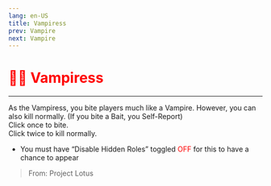 ```yaml
---
lang: en-US
title: Vampiress
prev: Vampire
next: Vampire
---
```


# <font color=red>🧛‍♀️ <b>Vampiress</b></font> <Badge text="Hidden" type="tip" vertical="middle"/>
---

As the Vampiress, you bite players much like a Vampire. However, you can also kill normally. (If you bite a Bait, you Self-Report)<br>
Click once to bite.<br>
Click twice to kill normally.
* You must have “Disable Hidden Roles” toggled <font color=red>OFF</font> for this to have a chance to appear

> From: Project Lotus